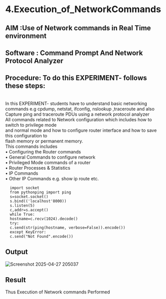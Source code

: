 # 4.Execution_of_NetworkCommands
## AIM :Use of Network commands in Real Time environment
## Software : Command Prompt And Network Protocol Analyzer
## Procedure: To do this EXPERIMENT- follows these steps:
<BR>
In this EXPERIMENT- students have to understand basic networking commands e.g cpdump, netstat, ifconfig, nslookup ,traceroute and also Capture ping and traceroute PDUs using a network protocol analyzer 
<BR>
All commands related to Network configuration which includes how to switch to privilege mode
<BR>
and normal mode and how to configure router interface and how to save this configuration to
<BR>
flash memory or permanent memory.
<BR>
This commands includes
<BR>
• Configuring the Router commands
<BR>
• General Commands to configure network
<BR>
• Privileged Mode commands of a router 
<BR>
• Router Processes & Statistics
<BR>
• IP Commands
<BR>
• Other IP Commands e.g. show ip route etc.
<BR>


      import socket 
      from pythonping import ping 
      s=socket.socket() 
      s.bind(('localhost'8000)) 
      s.listen(5) 
      c,addr=s.accept() 
      while True: 
      hostname=c.recv(1024).decode() 
      try: 
      c.send(str(ping(hostname, verbose=False)).encode()) 
      except KeyError: 
      c.send("Not Found".encode())
## Output


![Screenshot 2025-04-27 205037](https://github.com/user-attachments/assets/6307749f-bc82-4367-ac43-1ed019262c8f)


## Result
Thus Execution of Network commands Performed 
